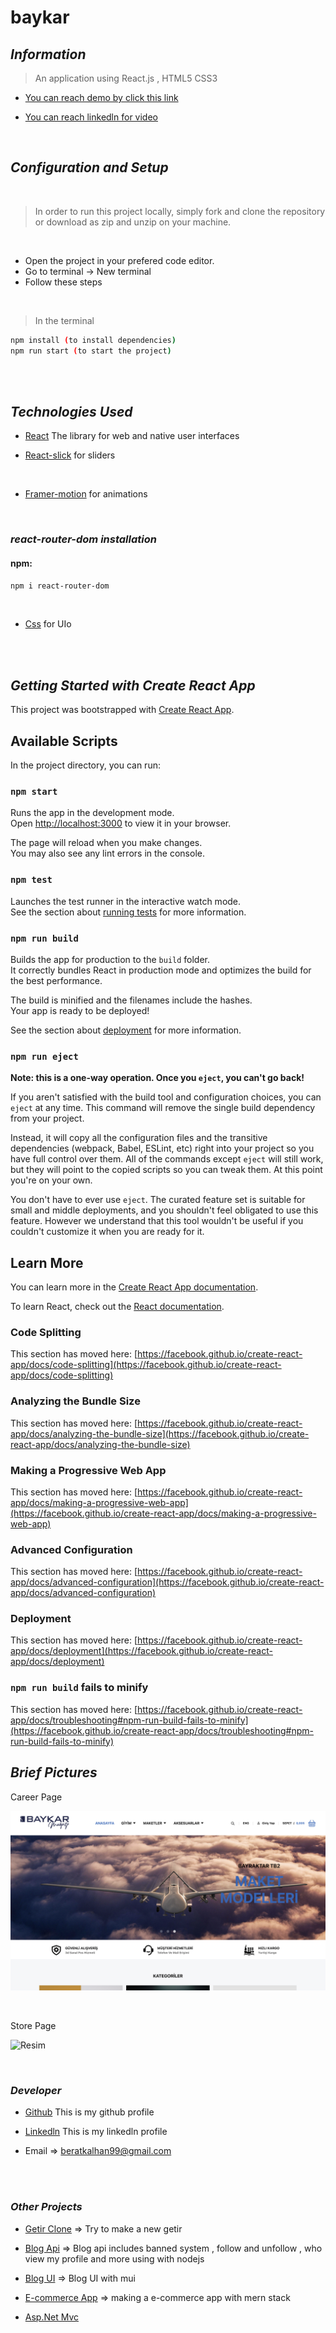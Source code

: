 # baykar


## **_Information_**

> An application using React.js , HTML5 CSS3

* [You can reach demo by click this link](https://baykar.netlify.app/)

* [You can reach linkedln for video](https://www.linkedin.com/feed/update/urn:li:activity:7071238018682003457/)


<br>

## **_Configuration and Setup_**
<br>

> In order to run this project locally, simply fork and clone the repository or download as zip and unzip on your machine.

<br>

* Open the project in your prefered code editor.
* Go to terminal -> New terminal
* Follow these steps

<br>

> In the terminal

```bash
npm install (to install dependencies)
npm run start (to start the project)
```

<br> <br>

## **_Technologies Used_**

* [React](https://react.dev/learn) The library for web and native user interfaces

* [React-slick](https://react-slick.neostack.com) for sliders

<br>

* [Framer-motion](https://www.framer.com) for animations

<br>

### **_react-router-dom installation_**

#### npm:

```bash
npm i react-router-dom
```

<br>

* [Css](https://developer.mozilla.org/en-US/docs/Web/CSS) for UIo

<br><br>


## **_Getting Started with Create React App_**

This project was bootstrapped with [Create React App](https://github.com/facebook/create-react-app).

## Available Scripts

In the project directory, you can run:

### `npm start`

Runs the app in the development mode.\
Open [http://localhost:3000](http://localhost:3000) to view it in your browser.

The page will reload when you make changes.\
You may also see any lint errors in the console.

### `npm test`

Launches the test runner in the interactive watch mode.\
See the section about [running tests](https://facebook.github.io/create-react-app/docs/running-tests) for more information.

### `npm run build`

Builds the app for production to the `build` folder.\
It correctly bundles React in production mode and optimizes the build for the best performance.

The build is minified and the filenames include the hashes.\
Your app is ready to be deployed!

See the section about [deployment](https://facebook.github.io/create-react-app/docs/deployment) for more information.

### `npm run eject`

**Note: this is a one-way operation. Once you `eject`, you can't go back!**

If you aren't satisfied with the build tool and configuration choices, you can `eject` at any time. This command will remove the single build dependency from your project.

Instead, it will copy all the configuration files and the transitive dependencies (webpack, Babel, ESLint, etc) right into your project so you have full control over them. All of the commands except `eject` will still work, but they will point to the copied scripts so you can tweak them. At this point you're on your own.

You don't have to ever use `eject`. The curated feature set is suitable for small and middle deployments, and you shouldn't feel obligated to use this feature. However we understand that this tool wouldn't be useful if you couldn't customize it when you are ready for it.

## Learn More

You can learn more in the [Create React App documentation](https://facebook.github.io/create-react-app/docs/getting-started).

To learn React, check out the [React documentation](https://reactjs.org/).

### Code Splitting

This section has moved here: [https://facebook.github.io/create-react-app/docs/code-splitting](https://facebook.github.io/create-react-app/docs/code-splitting)

### Analyzing the Bundle Size

This section has moved here: [https://facebook.github.io/create-react-app/docs/analyzing-the-bundle-size](https://facebook.github.io/create-react-app/docs/analyzing-the-bundle-size)

### Making a Progressive Web App

This section has moved here: [https://facebook.github.io/create-react-app/docs/making-a-progressive-web-app](https://facebook.github.io/create-react-app/docs/making-a-progressive-web-app)

### Advanced Configuration

This section has moved here: [https://facebook.github.io/create-react-app/docs/advanced-configuration](https://facebook.github.io/create-react-app/docs/advanced-configuration)

### Deployment

This section has moved here: [https://facebook.github.io/create-react-app/docs/deployment](https://facebook.github.io/create-react-app/docs/deployment)

### `npm run build` fails to minify

This section has moved here: [https://facebook.github.io/create-react-app/docs/troubleshooting#npm-run-build-fails-to-minify](https://facebook.github.io/create-react-app/docs/troubleshooting#npm-run-build-fails-to-minify)


## **_Brief Pictures_**
Career Page

![Resim](./src/assets/brief1.png)

<br>

Store Page

![Resim](./src/assets/brief2.png)

<br>

### **_Developer_**

* [Github](https://github.com/bekalhan) This is my github profile

* [Linkedln](https://www.linkedin.com/in/berat-kalhan-76a1391ba/) This is my  linkedln profile

* Email => beratkalhan99@gmail.com


<br><br>

### **_Other Projects_**

* [Getir Clone](https://github.com/bekalhan/getir-clone) => Try to make a new getir 

* [Blog Api](https://github.com/bekalhan/REBlog) => Blog api includes banned system , follow and unfollow , who view my profile and more using with nodejs

* [Blog UI](https://github.com/bekalhan/REBlog-Client) => Blog UI with mui

* [E-commerce App](https://github.com/bekalhan/technology) => making a e-commerce app with mern stack

* [Asp.Net Mvc](https://github.com/bekalhan/aspnet-mvc)






